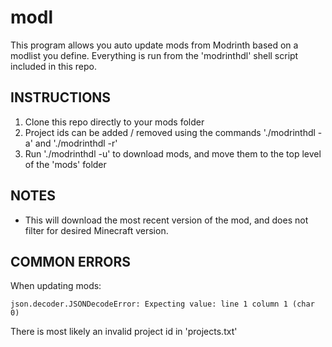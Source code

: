 # modl
This program allows you auto update mods from Modrinth based on a modlist you define. Everything is run from the 'modrinthdl' shell script included in this repo.

## INSTRUCTIONS

 1. Clone this repo directly to your mods folder
 2. Project ids can be added / removed using the commands './modrinthdl -a' and './modrinthdl -r'
 3. Run './modrinthdl -u' to download mods, and move them to the top level of the 'mods' folder

 ## NOTES 
 
 - This will download the most recent version of the mod, and does not filter for desired Minecraft version.

## COMMON ERRORS
When updating mods:

`json.decoder.JSONDecodeError: Expecting value: line 1 column 1 (char 0)`

There is most likely an invalid project id in 'projects.txt'
